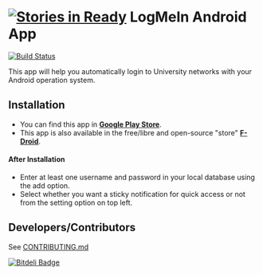 [![Stories in Ready](https://badge.waffle.io/DevelopFreedom/logmein-android.png?label=ready&title=Ready)](https://waffle.io/DevelopFreedom/logmein-android)
LogMeIn Android App
===================
[![Build Status](https://travis-ci.org/DevelopFreedom/logmein-android.svg)](https://travis-ci.org/DevelopFreedom/logmein-android)

This app will help you automatically login to University networks with your Android operation system.

## Installation
* You can find this app in __[Google Play Store][playstore-app]__.
* This app is also available in the free/libre and open-source "store" __[F-Droid][fdroid-app]__.

#### After Installation
* Enter at least one username and password in your local database using the add option.
* Select whether you want a sticky notification for quick access or not from the setting option on top left.

## Developers/Contributors
See [CONTRIBUTING.md](CONTRIBUTING.md)


[playstore-app]: https://play.google.com/store/apps/details?id=com.juliansparber.urblogin
[fdroid-app]: https://f-droid.org/repository/browse/?fdid=com.juliansparber.urblogin


[![Bitdeli Badge](https://d2weczhvl823v0.cloudfront.net/DevelopFreedom/logmein-android/trend.png)](https://bitdeli.com/free "Bitdeli Badge")

